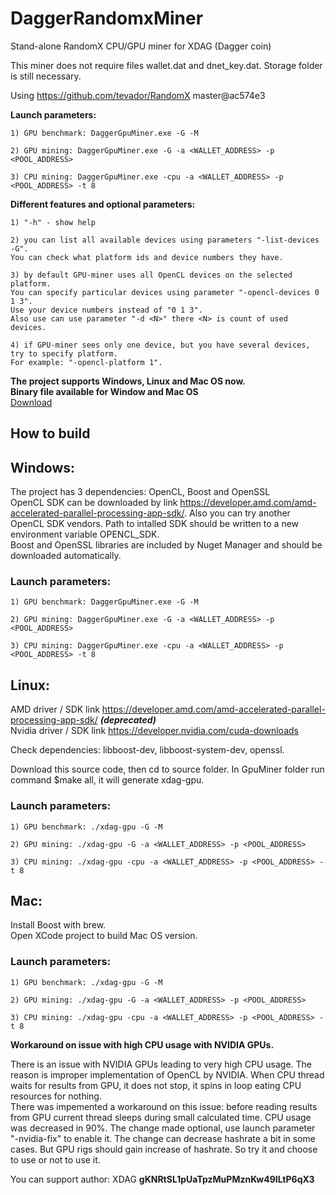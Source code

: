 # DaggerRandomxMiner
Stand-alone RandomX CPU/GPU miner for XDAG (Dagger coin)

This miner does not require files wallet.dat and dnet_key.dat. Storage folder is still necessary.

Using https://github.com/tevador/RandomX master@ac574e3

**Launch parameters:**

	1) GPU benchmark: DaggerGpuMiner.exe -G -M  
	
	2) GPU mining: DaggerGpuMiner.exe -G -a <WALLET_ADDRESS> -p <POOL_ADDRESS>  
	
	3) CPU mining: DaggerGpuMiner.exe -cpu -a <WALLET_ADDRESS> -p <POOL_ADDRESS> -t 8  
	
**Different features and optional parameters:**

	1) "-h" - show help
	
	2) you can list all available devices using parameters "-list-devices -G". 
	You can check what platform ids and device numbers they have.
	
	3) by default GPU-miner uses all OpenCL devices on the selected platform. 
	You can specify particular devices using parameter "-opencl-devices 0 1 3". 
	Use your device numbers instead of "0 1 3".
	Also use can use parameter "-d <N>" there <N> is count of used devices.
	
	4) if GPU-miner sees only one device, but you have several devices, try to specify platform. 
	For example: "-opencl-platform 1".
	
	
**The project supports Windows, Linux and Mac OS now.**   
**Binary file available for Window and Mac OS**  
[Download](https://github.com/jonano614/DaggerGpuMiner/releases)  


## How to build

## Windows:  
The project has 3 dependencies: OpenCL, Boost and OpenSSL  
OpenCL SDK can be downloaded by link https://developer.amd.com/amd-accelerated-parallel-processing-app-sdk/. Also you can try another OpenCL SDK vendors. Path to intalled SDK should be written to a new environment variable OPENCL_SDK.  
Boost and OpenSSL libraries are included by Nuget Manager and should be downloaded automatically.

### Launch parameters:

	1) GPU benchmark: DaggerGpuMiner.exe -G -M  
	
	2) GPU mining: DaggerGpuMiner.exe -G -a <WALLET_ADDRESS> -p <POOL_ADDRESS>  
	
	3) CPU mining: DaggerGpuMiner.exe -cpu -a <WALLET_ADDRESS> -p <POOL_ADDRESS> -t 8  


## Linux: 
AMD driver / SDK link https://developer.amd.com/amd-accelerated-parallel-processing-app-sdk/ ***(deprecated)***   
Nvidia driver / SDK link https://developer.nvidia.com/cuda-downloads  

Check dependencies: libboost-dev, libboost-system-dev, openssl.  

Download this source code, then cd to source folder. In GpuMiner folder run command $make all, it will generate xdag-gpu.  

### Launch parameters:

	1) GPU benchmark: ./xdag-gpu -G -M
	
	2) GPU mining: ./xdag-gpu -G -a <WALLET_ADDRESS> -p <POOL_ADDRESS>
	
	3) CPU mining: ./xdag-gpu -cpu -a <WALLET_ADDRESS> -p <POOL_ADDRESS> -t 8
	

## Mac:  
Install Boost with brew.  
Open XCode project to build Mac OS version.  

### Launch parameters:
	1) GPU benchmark: ./xdag-gpu -G -M
	
	2) GPU mining: ./xdag-gpu -G -a <WALLET_ADDRESS> -p <POOL_ADDRESS>
	
	3) CPU mining: ./xdag-gpu -cpu -a <WALLET_ADDRESS> -p <POOL_ADDRESS> -t 8
	

**Workaround on issue with high CPU usage with NVIDIA GPUs.**  

There is an issue with NVIDIA GPUs leading to very high CPU usage. The reason is improper implementation of OpenCL by NVIDIA. When CPU thread waits for results from GPU, it does not stop, it spins in loop eating CPU resources for nothing.  
There was impemented a workaround on this issue: before reading results from GPU current thread sleeps during small calculated time. CPU usage was decreased in 90%. The change made optional, use launch parameter "-nvidia-fix" to enable it. The change can decrease hashrate a bit in some cases. But GPU rigs should gain increase of hashrate. So try it and choose to use or not to use it.

You can support author: XDAG  **gKNRtSL1pUaTpzMuPMznKw49ILtP6qX3**
